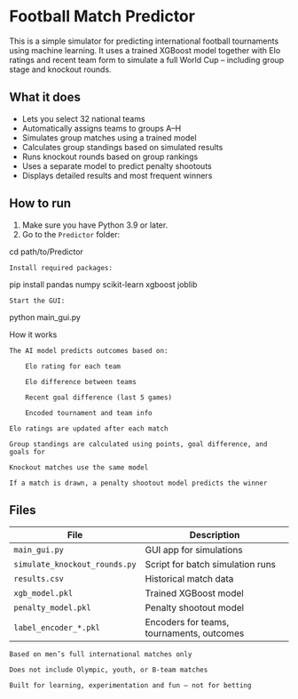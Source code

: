 # Football Match Predictor

This is a simple simulator for predicting international football tournaments using machine learning. It uses a trained XGBoost model together with Elo ratings and recent team form to simulate a full World Cup – including group stage and knockout rounds.

## What it does

- Lets you select 32 national teams
- Automatically assigns teams to groups A–H
- Simulates group matches using a trained model
- Calculates group standings based on simulated results
- Runs knockout rounds based on group rankings
- Uses a separate model to predict penalty shootouts
- Displays detailed results and most frequent winners

## How to run

1. Make sure you have Python 3.9 or later.
2. Go to the `Predictor` folder:

cd path/to/Predictor

    Install required packages:

pip install pandas numpy scikit-learn xgboost joblib

    Start the GUI:

python main_gui.py

How it works

    The AI model predicts outcomes based on:

        Elo rating for each team

        Elo difference between teams

        Recent goal difference (last 5 games)

        Encoded tournament and team info

    Elo ratings are updated after each match

    Group standings are calculated using points, goal difference, and goals for

    Knockout matches use the same model

    If a match is drawn, a penalty shootout model predicts the winner

## Files

| File                        | Description                             |
|-----------------------------|-----------------------------------------|
| `main_gui.py`               | GUI app for simulations                 |
| `simulate_knockout_rounds.py` | Script for batch simulation runs     |
| `results.csv`               | Historical match data                  |
| `xgb_model.pkl`             | Trained XGBoost model                  |
| `penalty_model.pkl`         | Penalty shootout model                 |
| `label_encoder_*.pkl`       | Encoders for teams, tournaments, outcomes |

    Based on men’s full international matches only

    Does not include Olympic, youth, or B-team matches

    Built for learning, experimentation and fun – not for betting
